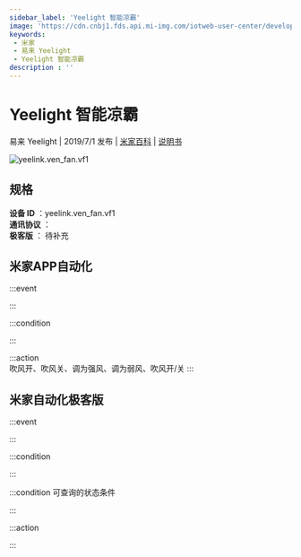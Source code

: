 ```yaml
---
sidebar_label: 'Yeelight 智能凉霸'
image: 'https://cdn.cnbj1.fds.api.mi-img.com/iotweb-user-center/developer_1679047613460udKGNa90.png?GalaxyAccessKeyId=AKVGLQWBOVIRQ3XLEW&Expires=9223372036854775807&Signature=sPRRjgGhpgwBQjb4Ar1Mof0JhTo='
keywords: 
 - 米家
 - 易来 Yeelight
 - Yeelight 智能凉霸
description : ''
---
```

# Yeelight 智能凉霸

易来 Yeelight | 2019/7/1 发布 | [米家百科](https://home.mi.com/webapp/content/baike/product/index.html?model=yeelink.ven_fan.vf1) | [说明书](https://home.mi.com/views/introduction.html?model=yeelink.ven_fan.vf1&region=cn)

![yeelink.ven_fan.vf1](https://cdn.cnbj1.fds.api.mi-img.com/iotweb-user-center/developer_1679047613460udKGNa90.png?GalaxyAccessKeyId=AKVGLQWBOVIRQ3XLEW&Expires=9223372036854775807&Signature=sPRRjgGhpgwBQjb4Ar1Mof0JhTo=)

## 规格  
> 
**设备 ID** ：yeelink.ven_fan.vf1  
**通讯协议** ：  
**极客版**  ： 待补充 


## 米家APP自动化  

:::event  

:::

:::condition  

:::

:::action   
吹风开、吹风关、调为强风、调为弱风、吹风开/关
:::

## 米家自动化极客版  

:::event  

:::

:::condition  

:::

:::condition 可查询的状态条件  

:::

:::action  

:::

        
